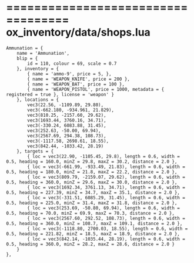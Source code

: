 ===================================
ox_inventory/data/shops.lua
===================================

	Ammunation = {
		name = 'Ammunation',
		blip = {
			id = 110, colour = 69, scale = 0.7
		}, inventory = {
			{ name = 'ammo-9', price = 5, },
			{ name = 'WEAPON_KNIFE', price = 200 },
			{ name = 'WEAPON_BAT', price = 100 },
			{ name = 'WEAPON_PISTOL', price = 1000, metadata = { registered = true }, license = 'weapon' }
		}, locations = {
			vec3(22.56, -1109.89, 29.80),
			vec3(-662.180, -934.961, 21.829),
			vec3(810.25, -2157.60, 29.62),
			vec3(1693.44, 3760.16, 34.71),
			vec3(-330.24, 6083.88, 31.45),
			vec3(252.63, -50.00, 69.94),
			vec3(2567.69, 294.38, 108.73),
			vec3(-1117.58, 2698.61, 18.55),
			vec3(842.44, -1033.42, 28.19)
		}, targets = {
			{ loc = vec3(22.90, -1105.45, 29.8), length = 0.6, width = 0.5, heading = 160.0, minZ = 29.8, maxZ = 30.2, distance = 2.0 },
			{ loc = vec3(-661.99, -933.49, 21.83), length = 0.6, width = 0.5, heading = 180.0, minZ = 21.8, maxZ = 22.2, distance = 2.0 },
			{ loc = vec3(809.79, -2159.07, 29.62), length = 0.6, width = 0.5, heading = 360.0, minZ = 29.6, maxZ = 30.0, distance = 2.0 },
			{ loc = vec3(1692.34, 3761.13, 34.71), length = 0.6, width = 0.5, heading = 227.39, minZ = 34.7, maxZ = 35.1, distance = 2.0 },
			{ loc = vec3(-331.51, 6085.29, 31.45), length = 0.6, width = 0.5, heading = 225.0, minZ = 31.4, maxZ = 31.8, distance = 2.0 },
			{ loc = vec3(253.69, -50.80, 69.94), length = 0.6, width = 0.5, heading = 70.0, minZ = 69.9, maxZ = 70.3, distance = 2.0 },
			{ loc = vec3(2567.60, 292.52, 108.73), length = 0.6, width = 0.5, heading = 360.0, minZ = 108.7, maxZ = 109.1, distance = 2.0 },
			{ loc = vec3(-1118.80, 2700.03, 18.55), length = 0.6, width = 0.5, heading = 221.82, minZ = 18.5, maxZ = 18.9, distance = 2.0 },
			{ loc = vec3(842.14, -1035.44, 28.19), length = 0.6, width = 0.5, heading = 360.0, minZ = 28.2, maxZ = 28.6, distance = 2.0 }
		}
	},